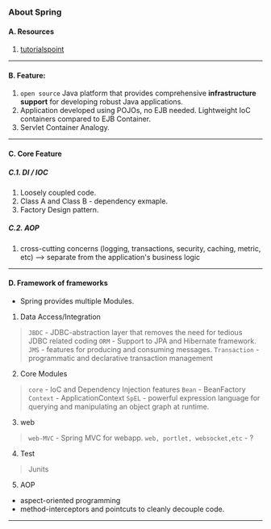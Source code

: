 ### About Spring

#### A. Resources
1. [tutorialspoint](https://www.tutorialspoint.com/spring/spring_overview.htm)

***

#### B. Feature:
1. `open source` Java platform that provides comprehensive **infrastructure support** for developing robust Java applications. 
2. Application developed using POJOs, no EJB needed. Lightweight IoC containers compared to EJB Container.
3. Servlet Container Analogy.

***

#### C. Core Feature 
##### C.1. DI / IOC
1. Loosely coupled code.
2. Class A and Class B - dependency exmaple.
3. Factory Design pattern.



##### C.2. AOP
1. cross-cutting concerns (logging, transactions, security, caching, metric, etc) --> separate from the application's business logic

***

#### D. Framework of frameworks
- Spring provides multiple Modules.

1. Data Access/Integration
> `JBDC` - JDBC-abstraction layer that removes the need for tedious JDBC related coding
> `ORM` - Support to JPA and Hibernate framework.
> `JMS` - features for producing and consuming messages.
> `Transaction` - programmatic and declarative transaction management

2. Core Modules  
> `core` - IoC and Dependency Injection features
> `Bean` - BeanFactory
> `Context`  - ApplicationContext
> `SpEL` - powerful expression language for querying and manipulating an object graph at runtime.

3. web
> `web-MVC` - Spring MVC for webapp.
> `web, portlet, websocket,etc` - ?

4. Test
> Junits

5. AOP 
- aspect-oriented programming 
- method-interceptors and pointcuts to cleanly decouple code.

***


